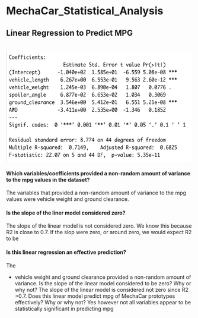 # MechaCar_Statistical_Analysis
## Linear Regression to Predict MPG

<br><img src="Deliverable 1 Linear Regression.png" width="500" height="300">
#### Which variables/coefficients provided a non-random amount of variance to the mpg values in the dataset?
The variables that provided a non-random amount of variance to the mpg values were vehicle weight and ground clearance. 

#### Is the slope of the liner model considered zero?
The slope of the linear model is not considered zero. We know this because R2 is close to 0.7. If the slop were zero, or around zero, we would expect R2 to be 


#### Is this linear regression an effective prediction?
The 
- vehicle weight and ground clearance provided a non-random amount of variance.
Is the slope of the linear model considered to be zero? Why or why not?
The slope of the linear model is considered not zero since R2 >0.7.
Does this linear model predict mpg of MechaCar prototypes effectively? Why or why not?
Yes however not all variables appear to be statistically significant in predicting mpg
